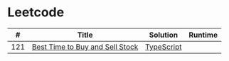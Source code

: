 # Leetcode

| # | Title | Solution | Runtime |
|---| ----- | -------- | ------- |
|121|[ Best Time to Buy and Sell Stock](https://leetcode.com/problems/best-time-to-buy-and-sell-stock/)|[TypeScript](./solutions/121.%20Best%20Time%20to%20Buy%20and%20Sell%20Stock.ts)||
